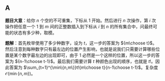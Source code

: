 ## A

**题目大意**：给你 $n$ 个空的不可重集，下标从 $1$ 开始。然后进行 $n$ 次操作，第 $i$ 次操作把任意一个 $1$ 到 $m$ 间的正整数插入到下标从 $i$ 到 $n$ 的所有集合中，问最终可能的状态有多少种，取模。

**题解**：首先枚举使用了多少种数字，设为 $t$，这一步的答案为 ${m\choose t}$。然后注意到每种数字只有最左边的位置产生影响，也就是说我们只需要计算哪些位置是某个数字最左边的出现即可，由于 $1$ 必然是一个这样的位置，所以这一步的答案为 ${n-1\choose t-1}$。最后我们需要计算 $t$ 种颜色出现的顺序，也就是 $t!$。因此答案为 $\sum_{t=1}^{\min\{n,m\}}t!{m\choose t}{n-1\choose t-1}$。复杂度 $\mathcal{O}(\min\{n,m\})$。